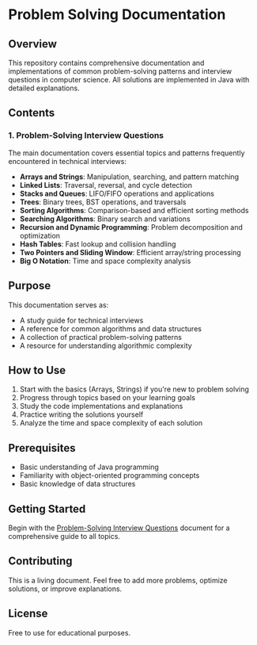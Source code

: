 # Problem Solving Documentation

## Overview

This repository contains comprehensive documentation and implementations of common problem-solving patterns and interview questions in computer science. All solutions are implemented in Java with detailed explanations.

## Contents

### 1. Problem-Solving Interview Questions
The main documentation covers essential topics and patterns frequently encountered in technical interviews:

- **Arrays and Strings**: Manipulation, searching, and pattern matching
- **Linked Lists**: Traversal, reversal, and cycle detection
- **Stacks and Queues**: LIFO/FIFO operations and applications
- **Trees**: Binary trees, BST operations, and traversals
- **Sorting Algorithms**: Comparison-based and efficient sorting methods
- **Searching Algorithms**: Binary search and variations
- **Recursion and Dynamic Programming**: Problem decomposition and optimization
- **Hash Tables**: Fast lookup and collision handling
- **Two Pointers and Sliding Window**: Efficient array/string processing
- **Big O Notation**: Time and space complexity analysis

## Purpose

This documentation serves as:
- A study guide for technical interviews
- A reference for common algorithms and data structures
- A collection of practical problem-solving patterns
- A resource for understanding algorithmic complexity

## How to Use

1. Start with the basics (Arrays, Strings) if you're new to problem solving
2. Progress through topics based on your learning goals
3. Study the code implementations and explanations
4. Practice writing the solutions yourself
5. Analyze the time and space complexity of each solution

## Prerequisites

- Basic understanding of Java programming
- Familiarity with object-oriented programming concepts
- Basic knowledge of data structures

## Getting Started

Begin with the [Problem-Solving Interview Questions](Problem-Solving-Interview-Questions.md) document for a comprehensive guide to all topics.

## Contributing

This is a living document. Feel free to add more problems, optimize solutions, or improve explanations.

## License

Free to use for educational purposes.
